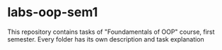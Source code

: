 # labs-oop-sem1
This repository contains tasks of "Foundamentals of OOP" course, first semester. 
Every folder has its own description and task explanation
